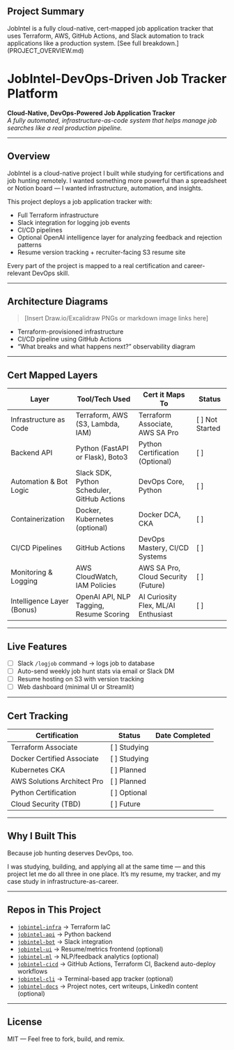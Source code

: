 ## Project Summary
JobIntel is a fully cloud-native, cert-mapped job application tracker that uses Terraform, AWS, GitHub Actions, and Slack automation to track applications like a production system. [See full breakdown.] (PROJECT_OVERVIEW.md)

# JobIntel-DevOps-Driven Job Tracker Platform

**Cloud-Native, DevOps-Powered Job Application Tracker**  
_A fully automated, infrastructure-as-code system that helps manage job searches like a real production pipeline._

---

## **Overview**

JobIntel is a cloud-native project I built while studying for certifications and job hunting remotely. I wanted something more powerful than a spreadsheet or Notion board — I wanted infrastructure, automation, and insights.

This project deploys a job application tracker with:
- Full Terraform infrastructure
- Slack integration for logging job events
- CI/CD pipelines
- Optional OpenAI intelligence layer for analyzing feedback and rejection patterns
- Resume version tracking + recruiter-facing S3 resume site

Every part of the project is mapped to a real certification and career-relevant DevOps skill.

---

## **Architecture Diagrams**

> [Insert Draw.io/Excalidraw PNGs or markdown image links here]

- Terraform-provisioned infrastructure
- CI/CD pipeline using GitHub Actions
- “What breaks and what happens next?” observability diagram

---

## **Cert Mapped Layers**

| **Layer**                   | **Tool/Tech Used**                       | **Cert it Maps To**                        | **Status**     |
|-----------------------------|------------------------------------------|--------------------------------------------|----------------|
| Infrastructure as Code      | Terraform, AWS (S3, Lambda, IAM)         | Terraform Associate, AWS SA Pro            | [ ] Not Started |
| Backend API                 | Python (FastAPI or Flask), Boto3         | Python Certification (Optional)            | [ ]            |
| Automation & Bot Logic      | Slack SDK, Python Scheduler, GitHub Actions | DevOps Core, Python                        | [ ]            |
| Containerization            | Docker, Kubernetes (optional)            | Docker DCA, CKA                             | [ ]            |
| CI/CD Pipelines             | GitHub Actions                           | DevOps Mastery, CI/CD Systems               | [ ]            |
| Monitoring & Logging        | AWS CloudWatch, IAM Policies             | AWS SA Pro, Cloud Security (Future)        | [ ]            |
| Intelligence Layer (Bonus)  | OpenAI API, NLP Tagging, Resume Scoring  | AI Curiosity Flex, ML/AI Enthusiast         | [ ]            |

---

## **Live Features**

- [ ] Slack `/logjob` command → logs job to database
- [ ] Auto-send weekly job hunt stats via email or Slack DM
- [ ] Resume hosting on S3 with version tracking
- [ ] Web dashboard (minimal UI or Streamlit)

---

## **Cert Tracking**

| Certification               | Status        | Date Completed   |
|-----------------------------|---------------|------------------|
| Terraform Associate         | [ ] Studying  |                  |
| Docker Certified Associate  | [ ] Studying  |                  |
| Kubernetes CKA              | [ ] Planned   |                  |
| AWS Solutions Architect Pro | [ ] Planned   |                  |
| Python Certification        | [ ] Optional  |                  |
| Cloud Security (TBD)        | [ ] Future    |                  |

---

## **Why I Built This**

Because job hunting deserves DevOps, too.

I was studying, building, and applying all at the same time — and this project let me do all three in one place. It’s my resume, my tracker, and my case study in infrastructure-as-career.

---

## **Repos in This Project**

- [`jobintel-infra`](https://github.com/destiny-malone/jobintel-infra) → Terraform IaC
- [`jobintel-api`](https://github.com/destiny-malone/jobintel-api) → Python backend
- [`jobintel-bot`](https://github.com/destiny-malone/jobintel-bot) → Slack integration
- [`jobintel-ui`](https://github.com/destiny-malone/jobintel-ui) → Resume/metrics frontend (optional)
- [`jobintel-ml`](https://github.com/destiny-malone/jobintel-ml) → NLP/feedback analytics (optional)
- [`jobintel-cicd`](https://github.com/destiny-malone/jobintel-cicd) → GitHub Actions, Terraform CI, Backend auto-deploy workflows
- [`jobintel-cli`](https://github.com/destiny-malone/jobintel-cli) → Terminal-based app tracker (optional)
- [`jobintel-docs`](https://github.com/destiny-malone/jobintel-docs) → Project notes, cert writeups, LinkedIn content (optional)

---

## **License**
MIT — Feel free to fork, build, and remix.
